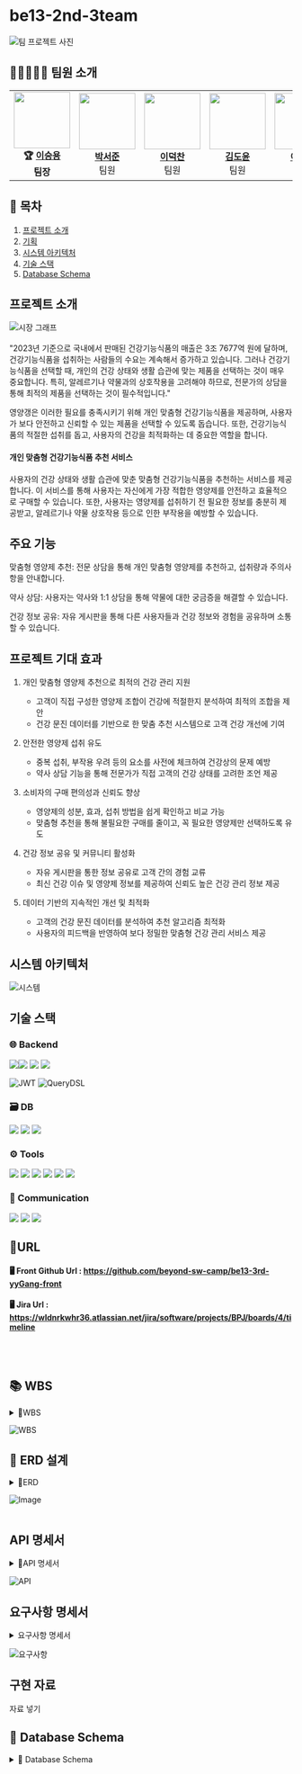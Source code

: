 # be13-2nd-3team
![팀 프로젝트 사진](https://github.com/user-attachments/assets/19d6335f-9bca-4075-9c34-7292370b2e71)


## 🤗👨‍💻👩‍💻  팀원 소개

<table>
  <tr>
    <td align="center">
      <img src="https://github.com/user-attachments/assets/9788e4c1-0329-44be-8749-9df6825cf981" width="100" height="100"><br>
      <b>🏆 <a href="https://github.com/namoo36">이승용</a></b><br><b>팀장</b>
    </td>
    <td align="center">
     <img src="https://github.com/user-attachments/assets/afe283bf-9b48-418e-b241-13f0deb48c44" width="100" height="100"><br>
      <b><a href="https://github.com/pppseojun">박서준</a></b><br>팀원
    </td>
    <td align="center">
      <img src="https://github.com/user-attachments/assets/17ca198f-af37-498a-a22b-e9dfaa218681" width="100" height="100"><br>
      <b><a href="https://github.com/deokChan2">이덕찬</a></b><br>팀원
    </td>
    <td align="center">
      <img src="https://github.com/user-attachments/assets/8aef79a6-76b5-496a-ada1-40fc96373a83" width="100"  height="100"><br>
      <b><a href="https://github.com/kimdoyun0806">김도윤</a></b><br>팀원
    <td align="center">
<img src="https://github.com/user-attachments/assets/64052e2a-ec23-4bc5-b81a-564a4c19a948" width="100"  height="100"><br>
      <b><a href="https://github.com/jelee55">이제경</a></b><br>팀원
    </td>
    <td align="center">
      <img src="https://github.com/user-attachments/assets/25652a28-eee6-4c9b-9407-301cf8423c4c" width="100"  height="100"><br>
      <b><a href="https://github.com/2HEEJIN">이희진</a></b><br>팀원
    </td>
  </tr>
</table>


## 📌 목차
1. [프로젝트 소개](#프로젝트-소개)
2. [기획](#기획)
3. [시스템 아키텍처](#시스템-아키텍처)
4. [기술 스택](#기술-스택)
5. [Database Schema](#Database_Schema)

## 프로젝트 소개
![시장 그래프](https://github.com/user-attachments/assets/3d3cfb19-c0a3-4717-9ff6-d6a607407a03) <br>
<br>
"2023년 기준으로 국내에서 판매된 건강기능식품의 매출은 3조 7677억 원에 달하며, 건강기능식품을 섭취하는 사람들의 수요는 계속해서 증가하고 있습니다. 그러나 건강기능식품을 선택할 때, 개인의 건강 상태와 생활 습관에 맞는 제품을 선택하는 것이 매우 중요합니다. 특히, 알레르기나 약물과의 상호작용을 고려해야 하므로, 전문가의 상담을 통해 최적의 제품을 선택하는 것이 필수적입니다."

영양갱은 이러한 필요를 충족시키기 위해 개인 맞춤형 건강기능식품을 제공하며, 사용자가 보다 안전하고 신뢰할 수 있는 제품을 선택할 수 있도록 돕습니다. 또한, 건강기능식품의 적절한 섭취를 돕고, 사용자의 건강을 최적화하는 데 중요한 역할을 합니다.

#### 개인 맞춤형 건강기능식품 추천 서비스

사용자의 건강 상태와 생활 습관에 맞춘 맞춤형 건강기능식품을 추천하는 서비스를 제공합니다. 이 서비스를 통해 사용자는 자신에게 가장 적합한 영양제를 안전하고 효율적으로 구매할 수 있습니다. 또한, 사용자는 영양제를 섭취하기 전 필요한 정보를 충분히 제공받고, 알레르기나 약물 상호작용 등으로 인한 부작용을 예방할 수 있습니다.

## 주요 기능

맞춤형 영양제 추천: 전문 상담을 통해 개인 맞춤형 영양제를 추천하고, 섭취량과 주의사항을 안내합니다.

약사 상담: 사용자는 약사와 1:1 상담을 통해 약물에 대한 궁금증을 해결할 수 있습니다.

건강 정보 공유: 자유 게시판을 통해 다른 사용자들과 건강 정보와 경험을 공유하며 소통할 수 있습니다.
</details>

## 프로젝트 기대 효과
1. 개인 맞춤형 영양제 추천으로 최적의 건강 관리 지원
   + 고객이 직접 구성한 영양제 조합이 건강에 적절한지 분석하여 최적의 조합을 제안
   + 건강 문진 데이터를 기반으로 한 맞춤 추천 시스템으로 고객 건강 개선에 기여

2. 안전한 영양제 섭취 유도
    + 중복 섭취, 부작용 우려 등의 요소를 사전에 체크하여 건강상의 문제 예방
    + 약사 상담 기능을 통해 전문가가 직접 고객의 건강 상태를 고려한 조언 제공

3. 소비자의 구매 편의성과 신뢰도 향상
    + 영양제의 성분, 효과, 섭취 방법을 쉽게 확인하고 비교 가능
    + 맞춤형 추천을 통해 불필요한 구매를 줄이고, 꼭 필요한 영양제만 선택하도록 유도

4. 건강 정보 공유 및 커뮤니티 활성화
    + 자유 게시판을 통한 정보 공유로 고객 간의 경험 교류
    + 최신 건강 이슈 및 영양제 정보를 제공하여 신뢰도 높은 건강 관리 정보 제공

5. 데이터 기반의 지속적인 개선 및 최적화
    + 고객의 건강 문진 데이터를 분석하여 추천 알고리즘 최적화
    + 사용자의 피드백을 반영하여 보다 정밀한 맞춤형 건강 관리 서비스 제공


## 시스템 아키텍처

![시스템](https://github.com/user-attachments/assets/322164d5-6cee-4c14-81d7-f1185e025d35)



## 기술 스택
### 🌐 Backend
<img src="https://img.shields.io/badge/java-007396?style=for-the-badge&logo=java&logoColor=white"><img src="https://img.shields.io/badge/spring-6DB33F?style=for-the-badge&logo=spring&logoColor=white">
<img src="https://img.shields.io/badge/springboot-6DB33F?style=for-the-badge&logo=springboot&logoColor=white">
<img src="https://img.shields.io/badge/Spring Security-6DB33F?style=for-the-badge&logo=Spring Security&logoColor=white">

![JWT](https://img.shields.io/badge/JWT-000000?style=for-the-badge&logo=jsonwebtokens&logoColor=white)
![QueryDSL](https://img.shields.io/badge/QueryDSL-005571?style=for-the-badge&logo=hibernate&logoColor=white)



### 🗃️ DB
<img src="https://img.shields.io/badge/mariaDB-003545?style=for-the-badge&logo=mariaDB&logoColor=white"> <img src="https://img.shields.io/badge/Redis-DC382D?style=for-the-badge&logo=Redis&logoColor=white"> 
<img src="https://img.shields.io/badge/Amazon%20S3-569A31?style=for-the-badge&logo=Amazon%20S3&logoColor=white">


### ⚙️ Tools
<img src="https://img.shields.io/badge/Git-F05032?style=for-the-badge&logo=Git&logoColor=white"> <img src="https://img.shields.io/badge/github-181717?style=for-the-badge&logo=github&logoColor=white"> <img src="https://img.shields.io/badge/Figma-9C29B1?style=for-the-badge&logo=Figma&logoColor=white"> <img src="https://img.shields.io/badge/Postman-FF6C37?style=for-the-badge&logo=Postman&logoColor=white"> <img src="https://img.shields.io/badge/Swagger-85EA2D?style=for-the-badge&logo=Swagger&logoColor=white"> <img src="https://img.shields.io/badge/erdCloud-0097A7?style=for-the-badge&logo=erdCloud&logoColor=white">

### 💬 Communication
<img src="https://img.shields.io/badge/Jira-0052CC?style=for-the-badge&logo=Jira&logoColor=white"> <img src="https://img.shields.io/badge/Discord-7289DA?style=for-the-badge&logo=Discord&logoColor=white"> <img src="https://img.shields.io/badge/Notion-000000?style=for-the-badge&logo=Notion&logoColor=white">

## 📎URL
#### 🖥️ Front Github Url : https://github.com/beyond-sw-camp/be13-3rd-yyGang-front
#### 🖥️ Jira Url : https://wldnrkwhr36.atlassian.net/jira/software/projects/BPJ/boards/4/timeline

<br><br>
## 📚 WBS
<details>
<summary>📌WBS</summary>
https://docs.google.com/spreadsheets/d/15YYf8uofEw9gY0yJmCZ47F-nCaSvJ7-zgntefZcZcI8/edit?usp=sharing
</details>

![WBS](https://github.com/user-attachments/assets/93cf1b21-f4d6-46f0-a30b-0a70d4680b7e)


## 📌 ERD 설계
<details>
<summary>📌ERD</summary>
https://www.erdcloud.com/d/k45NzTHZqR2g769kv
</details>

![Image](https://github.com/user-attachments/assets/cef667aa-ef02-4ba9-82b4-76dd227a586e)
<br><br>

## API 명세서
<details>
<summary>📌API 명세서</summary>
https://www.notion.so/playdatacademy/API-1a1d943bcac280af8264d2fafa63c0c3
</details>

![API](https://github.com/user-attachments/assets/a77b942d-0468-4010-9671-5736e6d95226)




## 요구사항 명세서
<details>
<summary>요구사항 명세서</summary>

  [요구사항 명세서 링크](https://docs.google.com/spreadsheets/d/1TTMjfj1YzECr6DAoFVO8egKHkfiWsfq1BlWVQVYVd1M/edit?usp=sharing)
</details>


![요구사항](https://github.com/user-attachments/assets/31b2672e-1fe1-4dda-acce-aa0aa280dab2)

## 구현 자료

자료 넣기


## 📌 Database Schema
<details>
<summary>📌 Database Schema </summary>

<details>
<summary>
  role
</summary>

  ```sql
  CREATE TABLE IF NOT EXISTS `role` (
    `role_id` bigint(20) NOT NULL AUTO_INCREMENT,
    `role_name` varchar(20) NOT NULL DEFAULT '',
    PRIMARY KEY (`role_id`)
  ) ENGINE=InnoDB DEFAULT CHARSET=utf8mb4 COLLATE=utf8mb4_general_ci;
  ```
</details>

<details>
  <summary>
    user 
  </summary>
  
    ```sql
    CREATE TABLE IF NOT EXISTS `user` (
      `user_id` bigint(20) NOT NULL AUTO_INCREMENT,
      `role` VARCHAR(20) NOT NULL,
      `email` varchar(100) NOT NULL,
      `password` varchar(100) NOT NULL,
      `name` varchar(50) NOT NULL,
      `age` int(11) DEFAULT NULL,
      `gender` varchar(10) DEFAULT NULL,
      `phone` varchar(20) DEFAULT NULL,
      `created_date` timestamp NOT NULL DEFAULT current_timestamp(),
      `address` varchar(100) DEFAULT NULL,
      PRIMARY KEY (`user_id`),
      UNIQUE KEY `email` (`email`)
    ) ENGINE=InnoDB DEFAULT CHARSET=utf8mb4 COLLATE=utf8mb4_general_ci;
    ```
</details>

<details>
<summary>
question_board 
</summary>
  
  ```sql
  CREATE TABLE IF NOT EXISTS `question_board` (
    `qboard_id` bigint(20) NOT NULL AUTO_INCREMENT,
    `user_id` bigint(20) NOT NULL,
    `qboard_title` varchar(50) NOT NULL,
    `qboard_content` longtext NOT NULL,
    `qboard_date` timestamp NOT NULL DEFAULT current_timestamp(),
    `qboard_mdate` timestamp NULL DEFAULT NULL,
    PRIMARY KEY (`qboard_id`),
    KEY `fk_question_board_user` (`user_id`),
    CONSTRAINT `fk_question_board_user` FOREIGN KEY (`user_id`) REFERENCES `user` (`user_id`)
  ) ENGINE=InnoDB DEFAULT CHARSET=utf8mb4 COLLATE=utf8mb4_general_ci;
  ```
</details>

<details>
<summary>
  answer 
</summary>

  ```sql
  CREATE TABLE IF NOT EXISTS `answer` (
    `answer_id` bigint(20) NOT NULL AUTO_INCREMENT,
    `user_id` bigint(20) NOT NULL,
    `qboard_id` bigint(20) NOT NULL,
    `answer_content` longtext NOT NULL,
    `answer_date` timestamp NOT NULL DEFAULT current_timestamp(),
    `answer_mdate` timestamp NULL DEFAULT NULL,
    PRIMARY KEY (`answer_id`),
    KEY `FK_answer_user` (`user_id`),
    KEY `FK_answer_question_board` (`qboard_id`),
    CONSTRAINT `FK_answer_question_board` FOREIGN KEY (`qboard_id`) REFERENCES `question_board` (`qboard_id`),
    CONSTRAINT `FK_answer_user` FOREIGN KEY (`user_id`) REFERENCES `user` (`user_id`)
  ) ENGINE=InnoDB DEFAULT CHARSET=utf8mb4 COLLATE=utf8mb4_general_ci;
  ```
</details>


<details>
  <summary>
    answer_like 
  </summary>
  
  ```sql
  CREATE TABLE IF NOT EXISTS `answer_like` (
    `user_id` bigint(20) NOT NULL,
    `answer_id` bigint(20) NOT NULL,
    KEY `FK_answer_like_user` (`user_id`),
    KEY `FK_answer_like_answer` (`answer_id`),
    CONSTRAINT `FK_answer_like_answer` FOREIGN KEY (`answer_id`) REFERENCES `answer` (`answer_id`) ON DELETE NO ACTION ON UPDATE NO ACTION,
    CONSTRAINT `FK_answer_like_user` FOREIGN KEY (`user_id`) REFERENCES `user` (`user_id`) ON DELETE NO ACTION ON UPDATE NO ACTION
  ) ENGINE=InnoDB DEFAULT CHARSET=utf8mb4 COLLATE=utf8mb4_general_ci;
  ```
</details>

<details>
  <summary>
    n_supplement 
  </summary>

  ```sql
  CREATE TABLE IF NOT EXISTS `n_supplement` (
    `product_id` bigint(20) NOT NULL AUTO_INCREMENT,
    `product_name` char(50) NOT NULL,
    `caution` text NOT NULL,
    `brand` varchar(100) NOT NULL,
    `price` int(11) NOT NULL,
    `stock_quantity` int(11) NOT NULL,
    PRIMARY KEY (`product_id`)
  ) ENGINE=InnoDB DEFAULT CHARSET=utf8mb4 COLLATE=utf8mb4_general_ci;
  ```
</details>

<details>
  <summary>
    board 
  </summary>
  
  ```sql
  CREATE TABLE IF NOT EXISTS `board` (
    `board_id` bigint(20) NOT NULL AUTO_INCREMENT,
    `user_id` bigint(20) NOT NULL,
    `board_title` varchar(50) NOT NULL,
    `board_content` longtext NOT NULL,
    `board_date` timestamp NOT NULL DEFAULT CURRENT_TIMESTAMP(),
    `board_mdate` timestamp NULL DEFAULT NULL,
    PRIMARY KEY (`board_id`),
    KEY `fk_board_user` (`user_id`),
    CONSTRAINT `fk_board_user` FOREIGN KEY (`user_id`) REFERENCES `user` (`user_id`)
  ) ENGINE=InnoDB DEFAULT CHARSET=utf8mb4 COLLATE=utf8mb4_general_ci;
  ```
</details>

<details>
  <summary>
    board_like 
  </summary>
  
  ```sql
  CREATE TABLE IF NOT EXISTS `board_like` (
    `user_id` bigint(20) NOT NULL,
    `board_id` bigint(20) NOT NULL,
    KEY `FK_board_like_user` (`user_id`),
    KEY `FK_board_like_board` (`board_id`),
    CONSTRAINT `FK_board_like_board` FOREIGN KEY (`board_id`) REFERENCES `board` (`board_id`) ON DELETE NO ACTION ON UPDATE NO ACTION,
    CONSTRAINT `FK_board_like_user` FOREIGN KEY (`user_id`) REFERENCES `user` (`user_id`) ON DELETE NO ACTION ON UPDATE NO ACTION
  ) ENGINE=InnoDB DEFAULT CHARSET=utf8mb4 COLLATE=utf8mb4_general_ci;
  ```
</details>


<details>
  <summary>
    cart Table
  </summary>
  
```sql
CREATE TABLE IF NOT EXISTS `cart` (
  `cart_id` bigint(20) NOT NULL AUTO_INCREMENT,
  `user_id` bigint(20) NOT NULL,
  PRIMARY KEY (`cart_id`),
  KEY `fk_cart_user` (`user_id`),
  CONSTRAINT `fk_cart_user` FOREIGN KEY (`user_id`) REFERENCES `user` (`user_id`)
) ENGINE=InnoDB DEFAULT CHARSET=utf8mb4 COLLATE=utf8mb4_general_ci;
```
</details>

<details>
  <summary>
    cart_option 
  </summary>

  ```sql
  CREATE TABLE IF NOT EXISTS `cart_option` (
    `cart_option_id` bigint(20) NOT NULL AUTO_INCREMENT,
    `cart_id` bigint(20) NOT NULL,
    `products_id` bigint(20) NOT NULL,
    `quantity` int(11) NOT NULL,
    `price` int(11) NOT NULL,
    PRIMARY KEY (`cart_option_id`),
    KEY `fk_cart_option_cart` (`cart_id`),
    KEY `fk_cart_n_supplement` (`products_id`),
    CONSTRAINT `fk_cart_n_supplement` FOREIGN KEY (`products_id`) REFERENCES `n_supplement` (`product_id`),
    CONSTRAINT `fk_cart_option_cart` FOREIGN KEY (`cart_id`) REFERENCES `cart` (`cart_id`)
  ) ENGINE=InnoDB DEFAULT CHARSET=utf8mb4 COLLATE=utf8mb4_general_ci;
  ```
</details>

<details>

  <summary>
    comment 
  </summary>
  
  ```sql
    CREATE TABLE IF NOT EXISTS `comment` (
      `comment_id` bigint(20) NOT NULL AUTO_INCREMENT,
      `user_id` bigint(20) NOT NULL,
      `board_id` bigint(20) NOT NULL,
      `comment_content` text NOT NULL,
      `comment_date` timestamp NOT NULL DEFAULT current_timestamp(),
      `comment_mdate` timestamp NULL DEFAULT NULL,
      PRIMARY KEY (`comment_id`),
      KEY `fk_comment_user` (`user_id`),
      KEY `fk_comment_board` (`board_id`),
      CONSTRAINT `fk_comment_board` FOREIGN KEY (`board_id`) REFERENCES `board` (`board_id`),
      CONSTRAINT `fk_comment_user` FOREIGN KEY (`user_id`) REFERENCES `user` (`user_id`)
    ) ENGINE=InnoDB DEFAULT CHARSET=utf8mb4 COLLATE=utf8mb4_general_ci;
  ```
</details>


<details>
<summary>
  h_functional_item
</summary>
  
  ```sql
    CREATE TABLE IF NOT EXISTS `h_functional_item` (
    `health_id` bigint(20) NOT NULL AUTO_INCREMENT,
    `health_name` varchar(25) NOT NULL,
    PRIMARY KEY (`health_id`)
  ) ENGINE=InnoDB DEFAULT CHARSET=utf8mb4 COLLATE=UTF8MB4_GENERAL_CI;
  ```
</details>

<details>
<summary>
  h_functional_category
</summary>
  
  ```sql
   CREATE TABLE IF NOT EXISTS `h_functional_category` (
  `hfunc_id` bigint(20) NOT NULL AUTO_INCREMENT,
  `products_id` bigint(20) NOT NULL,
  `health_id` bigint(20) NOT NULL,
  PRIMARY KEY (`hfunc_id`),
  KEY `fk_h_functional_category_n_supplement` (`products_id`),
  KEY `fk_h_functional_category_h_functional_item` (`health_id`),
  CONSTRAINT `fk_h_functional_category_h_functional_item` FOREIGN KEY (`health_id`) REFERENCES `h_functional_item` (`health_id`),
  CONSTRAINT `fk_h_functional_category_n_supplement` FOREIGN KEY (`products_id`) REFERENCES `n_supplement` (`product_id`)
) ENGINE=InnoDB DEFAULT CHARSET=utf8mb4 COLLATE=utf8mb4_general_ci;
  ```
</details>

<details>
<summary>
  ingredient
</summary>
  
  ```sql
  CREATE TABLE IF NOT EXISTS `ingredient` (
    `ingredient_id` bigint(20) NOT NULL AUTO_INCREMENT,
    `ingredient` varchar(50) NOT NULL,
    PRIMARY KEY (`ingredient_id`)
  ) ENGINE=InnoDB DEFAULT CHARSET=utf8mb4 COLLATE=utf8mb4_general_ci;
  ```
</details>

<details>
<summary>
  ingredient_category
</summary>
  
  ```sql
  CREATE TABLE IF NOT EXISTS `ingredient_category` (
  `i_category_id` bigint(20) NOT NULL AUTO_INCREMENT,
  `products_id` bigint(20) NOT NULL,
  `ingredient_id` bigint(20) NOT NULL,
  PRIMARY KEY (`i_category_id`),
  KEY `fk_ingredient_category_n_supplement` (`products_id`),
  KEY `fk_ingredient_category_ingredient` (`ingredient_id`),
  CONSTRAINT `fk_ingredient_category_ingredient` FOREIGN KEY (`ingredient_id`) REFERENCES `ingredient` (`ingredient_id`),
  CONSTRAINT `fk_ingredient_category_n_supplement` FOREIGN KEY (`products_id`) REFERENCES `n_supplement` (`product_id`)
) ENGINE=InnoDB DEFAULT CHARSET=utf8mb4 COLLATE=utf8mb4_general_ci;
  ```
</details>

<details>
<summary>
  n_question
</summary>
  
  ```sql
  CREATE TABLE IF NOT EXISTS `n_question` (
  `question_id` bigint(20) NOT NULL AUTO_INCREMENT,
  `customer_id` bigint(20) NOT NULL,
  `products_id` bigint(20) NOT NULL,
  `q_date` timestamp NOT NULL DEFAULT current_timestamp(),
  `q_content` longtext NOT NULL,
  PRIMARY KEY (`question_id`),
  KEY `FK_n_question_user` (`customer_id`),
  KEY `FK_n_question_n_supplement` (`products_id`),
  CONSTRAINT `FK_n_question_n_supplement` FOREIGN KEY (`products_id`) REFERENCES `n_supplement` (`product_id`) ON DELETE NO ACTION ON UPDATE NO ACTION,
  CONSTRAINT `FK_n_question_user` FOREIGN KEY (`customer_id`) REFERENCES `user` (`user_id`) ON DELETE NO ACTION ON UPDATE NO ACTION
) ENGINE=InnoDB DEFAULT CHARSET=utf8mb4 COLLATE=utf8mb4_general_ci;
  ```
</details>

<details>
<summary>
  n_answer
</summary>
  
  ```sql
CREATE TABLE IF NOT EXISTS `n_answer` (
  `answer_id` bigint(20) NOT NULL AUTO_INCREMENT,
  `question_id` bigint(20) NOT NULL,
  `seller_id` bigint(20) NOT NULL,
  `a_content` longtext NOT NULL,
  `a_date` timestamp NOT NULL DEFAULT current_timestamp(),
  PRIMARY KEY (`answer_id`),
  KEY `fk_n_answer_question_id` (`question_id`),
  KEY `fk_n_answer_user` (`seller_id`),
  CONSTRAINT `fk_n_answer_question_id` FOREIGN KEY (`question_id`) REFERENCES `n_question` (`question_id`),
  CONSTRAINT `fk_n_answer_user` FOREIGN KEY (`seller_id`) REFERENCES `user` (`user_id`)
) ENGINE=InnoDB DEFAULT CHARSET=utf8mb4 COLLATE=utf8mb4_general_ci;

  ```
</details>

<details>
<summary>
  order
</summary>
  
  ```sql
CREATE TABLE IF NOT EXISTS `order` (
  `order_id` bigint(20) NOT NULL AUTO_INCREMENT,
  `user_id` bigint(20) NOT NULL,
  `order_status` varchar(10) NOT NULL,
  `order_date` timestamp NOT NULL DEFAULT current_timestamp(),
  PRIMARY KEY (`order_id`),
  KEY `fk_order_user` (`user_id`),
  CONSTRAINT `fk_order_user` FOREIGN KEY (`user_id`) REFERENCES `user` (`user_id`)
) ENGINE=InnoDB DEFAULT CHARSET=utf8mb4 COLLATE=utf8mb4_general_ci;
  ```
</details>

<details>
<summary>
  order_option
</summary>
  
  ```sql
CREATE TABLE IF NOT EXISTS `order_option` (
  `order_option_id` bigint(20) NOT NULL AUTO_INCREMENT,
  `products_id` bigint(20) NOT NULL,
  `order_id` bigint(20) NOT NULL,
  `quantity` int(11) NOT NULL,
  `price` int(11) NOT NULL,
  PRIMARY KEY (`order_option_id`),
  KEY `fk_order_option_n_supplement` (`products_id`),
  KEY `fk_order_option_order_id` (`order_id`),
  CONSTRAINT `fk_order_option_n_supplement` FOREIGN KEY (`products_id`) REFERENCES `n_supplement` (`product_id`),
  CONSTRAINT `fk_order_option_order_id` FOREIGN KEY (`order_id`) REFERENCES `order` (`order_id`)
) ENGINE=InnoDB DEFAULT CHARSET=utf8mb4 COLLATE=utf8mb4_general_ci;
  ```
</details>

<details>
  <summary>
    payment 
  </summary>
  
  ```sql
  CREATE TABLE IF NOT EXISTS `payment` (
    `payment_id` bigint(20) NOT NULL AUTO_INCREMENT,
    `order_id` bigint(20) NOT NULL,
    `pay_method` varchar(255) NOT NULL,
    `total_price` int(11) NOT NULL,
    `pay_status` enum('WAITING','FAIL','SUCCESS') NOT NULL DEFAULT 'WAITING',
    `date` timestamp NOT NULL DEFAULT current_timestamp(),
    PRIMARY KEY (`payment_id`),
    KEY `fk_payment_order_id` (`order_id`),
    CONSTRAINT `fk_payment_order_id` FOREIGN KEY (`order_id`) REFERENCES `order` (`order_id`)
  ) ENGINE=InnoDB DEFAULT CHARSET=utf8mb4 COLLATE=utf8mb4_general_ci;
  ```
</details>

<details>
  <summary>
    personal_account 
  </summary>
  
  ```sql
 CREATE TABLE IF NOT EXISTS `personal_account` (
  `personal_account_id` bigint(20) NOT NULL AUTO_INCREMENT,
  `user_id` bigint(20) NOT NULL,
  `balance` int(11) NOT NULL,
  `bank_name` varchar(50) NOT NULL,
  PRIMARY KEY (`personal_account_id`),
  KEY `fk_personal_account_user` (`user_id`),
  CONSTRAINT `fk_personal_account_user` FOREIGN KEY (`user_id`) REFERENCES `user` (`user_id`)
) ENGINE=InnoDB DEFAULT CHARSET=utf8mb4 COLLATE=utf8mb4_general_ci;
  ```
</details>

<details>
  <summary>
    personal_health 
  </summary>
  
  ```sql
CREATE TABLE IF NOT EXISTS `personal_health` (
  `survey_id` bigint(20) NOT NULL AUTO_INCREMENT,
  `user_id` bigint(20) NOT NULL,
  `content` text DEFAULT NULL,
  `sur_date` timestamp NULL DEFAULT current_timestamp(),
  `sur_complete` TINYINT(1) NOT NULL DEFAULT 0,
  PRIMARY KEY (`survey_id`),
  KEY `fk_personal_health_user` (`user_id`),
  CONSTRAINT `fk_personal_health_user` FOREIGN KEY (`user_id`) REFERENCES `user` (`user_id`)
) ENGINE=InnoDB DEFAULT CHARSET=utf8mb4 COLLATE=utf8mb4_general_ci;
  ```
</details>

<details>
  <summary>
    review 
  </summary>
  
  ```sql
  CREATE TABLE IF NOT EXISTS `review` (
    `review_id` bigint(20) NOT NULL AUTO_INCREMENT,
    `user_id` bigint(20) NOT NULL,
    `products_id` bigint(20) NOT NULL,
    `content` longtext NOT NULL,
    `date` timestamp NOT NULL DEFAULT current_timestamp(),
    PRIMARY KEY (`review_id`),
    KEY `fk_review_user` (`user_id`),
    KEY `fk_review_n_supplement` (`products_id`),
    CONSTRAINT `fk_review_n_supplement` FOREIGN KEY (`products_id`) REFERENCES `n_supplement` (`product_id`),
    CONSTRAINT `fk_review_user` FOREIGN KEY (`user_id`) REFERENCES `user` (`user_id`)
  ) ENGINE=InnoDB DEFAULT CHARSET=utf8mb4 COLLATE=utf8mb4_general_ci;
  ```
</details>
</details>
